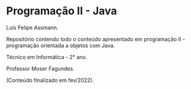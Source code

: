 # Programação II - Java

Luis Felipe Assmann.

Repositório contendo todo o conteúdo apresentado em programação II - programação orientada a objetos com Java.

Técnico em Informática - 2° ano.

Professor Moser Fagundes.

(Conteúdo finalizado em fev/2022).
